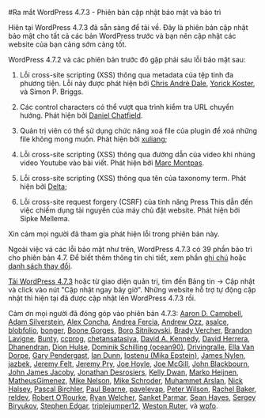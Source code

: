 #Ra mắt WordPress 4.7.3 - Phiên bản cập nhật bảo mật và bảo trì

Hiên tại WordPress 4.7.3 đã sẵn sàng để tải về. Đây là phiên bản cập nhật bảo mật cho tất cả các bản WordPress trước và bạn nên cập nhật các website của bạn càng sớm càng tốt.

WordPress 4.7.2 và các phiên bản trước đó gặp phải sáu lỗi bảo mật sau:

1. Lỗi cross-site scripting (XSS) thông qua metadata của tệp tinh đa phương tiện. Lỗi này được phát hiện bởi [Chris Andrè Dale](https://www.securesolutions.no/), [Yorick Koster](https://twitter.com/yorickkoster), và Simon P. Briggs.

1. Các control characters có thể vượt qua trình kiểm tra URL chuyển hướng. Phát hiện bởi [Daniel Chatfield](http://www.danielchatfield.com/).

1. Quản trị viên có thể sử dụng chức năng xoá file của plugin để xoá những file không mong muốn. Phát hiện bởi [xuliang](http://b.360.cn/);

1. Lỗi cross-site scripting (XSS) thông qua đường dẫn của video khi nhúng video Youtube vào bài viết. Phát hiện bởi [Marc Montpas](https://twitter.com/marcs0h).

1. Lỗi cross-site scripting (XSS) thông qua tên của taxonomy term. Phát hiện bởi [Delta](https://profiles.wordpress.org/deltamgm2);

1. Lỗi cross-site request forgery (CSRF) của tính năng Press This dẫn đến việc chiếm dụng tài nguyên của máy chủ đặt website. Phát hiện bởi Sipke Mellema.

Xin cảm mọi người đã tham gia phát hiện lỗi trong phiên bản này.

Ngoài việc vá các lỗi bảo mật như trên, WordPress 4.7.3 có 39 phần bảo trì cho phiên bản 4.7. Để biết thêm thông tin chi tiết, xem phần [ghi chú](https://codex.wordpress.org/Version_4.7.3) hoặc [danh sách thay đổi](https://core.trac.wordpress.org/query?status=closed&milestone=4.7.3&group=component&col=id&col=summary&col=component&col=status&col=owner&col=type&col=priority&col=keywords&order=priority).

[Tải WordPress 4.7.3](https://wordpress.org/download/) hoặc từ giao diện quản trị, tìm đến Bảng tin → Cập nhật và click vào nút "Cập nhật ngay bây giờ". Những website hỗ trợ tự động cập nhật thì hiện tại đã được cập nhật lên WordPress 4.7.3 rồi.

Cảm ơn mọi người đã đóng góp vào phiên bản 4.7.3: [Aaron D. Campbell](https://profiles.wordpress.org/aaroncampbell/), [Adam Silverstein](https://profiles.wordpress.org/adamsilverstein/), [Alex Concha](https://profiles.wordpress.org/xknown/), [Andrea Fercia](https://profiles.wordpress.org/afercia/), [Andrew Ozz](https://profiles.wordpress.org/azaozz/), [asalce](https://profiles.wordpress.org/asalce/), [blobfolio](https://profiles.wordpress.org/blobfolio/), [bonger](https://profiles.wordpress.org/gitlost/), [Boone Gorges](https://profiles.wordpress.org/boonebgorges/), [Boro Sitnikovski](https://profiles.wordpress.org/bor0/), [Brady Vercher](https://profiles.wordpress.org/bradyvercher/), [Brandon Lavigne](https://profiles.wordpress.org/drrobotnik/), [Bunty](https://profiles.wordpress.org/bhargavbhandari90/), [ccprog](https://profiles.wordpress.org/ccprog/), [chetansatasiya](https://profiles.wordpress.org/ketuchetan/), [David A. Kennedy](https://profiles.wordpress.org/davidakennedy/), [David Herrera](https://profiles.wordpress.org/dlh/), [Dhanendran](https://profiles.wordpress.org/dhanendran/), [Dion Hulse](https://profiles.wordpress.org/dd32/), [Dominik Schilling (ocean90)](https://profiles.wordpress.org/ocean90/), [Drivingralle](https://profiles.wordpress.org/drivingralle/), [Ella Van Dorpe](https://profiles.wordpress.org/iseulde/), [Gary Pendergast](https://profiles.wordpress.org/pento/), [Ian Dunn](https://profiles.wordpress.org/iandunn/), [Ipstenu (Mika Epstein)](https://profiles.wordpress.org/ipstenu/), [James Nylen](https://profiles.wordpress.org/jnylen0/), [jazbek](https://profiles.wordpress.org/jazbek/), [Jeremy Felt](https://profiles.wordpress.org/jeremyfelt/), [Jeremy Pry](https://profiles.wordpress.org/jpry/), [Joe Hoyle](https://profiles.wordpress.org/joehoyle/), [Joe McGill](https://profiles.wordpress.org/joemcgill/), [John Blackbourn](https://profiles.wordpress.org/johnbillion/), [John James Jacoby](https://profiles.wordpress.org/johnjamesjacoby/), [Jonathan Desrosiers](https://profiles.wordpress.org/desrosj/), [Kelly Dwan](https://profiles.wordpress.org/ryelle/), [Marko Heijnen](https://profiles.wordpress.org/markoheijnen/), [MatheusGimenez](https://profiles.wordpress.org/matheusgimenez/), [Mike Nelson](https://profiles.wordpress.org/mnelson4/), [Mike Schroder](https://profiles.wordpress.org/mikeschroder/), [Muhammet Arslan](https://profiles.wordpress.org/codegeass/), [Nick Halsey](https://profiles.wordpress.org/celloexpressions/), [Pascal Birchler](https://profiles.wordpress.org/swissspidy/), [Paul Bearne](https://profiles.wordpress.org/pbearne/), [pavelevap](https://profiles.wordpress.org/pavelevap/), [Peter Wilson](https://profiles.wordpress.org/peterwilsoncc/), [Rachel Baker](https://profiles.wordpress.org/rachelbaker/), [reldev](https://profiles.wordpress.org/reldev/), [Robert O’Rourke](https://profiles.wordpress.org/sanchothefat/), [Ryan Welcher](https://profiles.wordpress.org/welcher/), [Sanket Parmar](https://profiles.wordpress.org/sanketparmar/), [Sean Hayes](https://profiles.wordpress.org/seanchayes/), [Sergey Biryukov](https://profiles.wordpress.org/sergeybiryukov/), [Stephen Edgar](https://profiles.wordpress.org/netweb/), [triplejumper12](https://profiles.wordpress.org/triplejumper12/), [Weston Ruter](https://profiles.wordpress.org/westonruter/), và [wpfo](https://profiles.wordpress.org/wpfo/).
